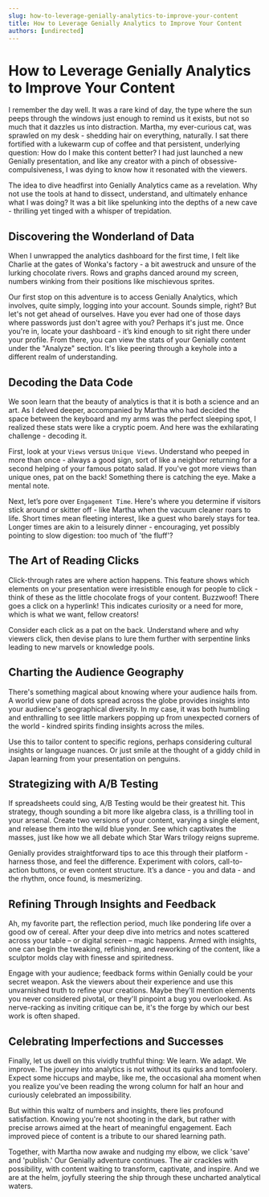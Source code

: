 ```yaml
---
slug: how-to-leverage-genially-analytics-to-improve-your-content
title: How to Leverage Genially Analytics to Improve Your Content
authors: [undirected]
---
```



# How to Leverage Genially Analytics to Improve Your Content

I remember the day well. It was a rare kind of day, the type where the sun peeps through the windows just enough to remind us it exists, but not so much that it dazzles us into distraction. Martha, my ever-curious cat, was sprawled on my desk - shedding hair on everything, naturally. I sat there fortified with a lukewarm cup of coffee and that persistent, underlying question: How do I make this content better? I had just launched a new Genially presentation, and like any creator with a pinch of obsessive-compulsiveness, I was dying to know how it resonated with the viewers.

The idea to dive headfirst into Genially Analytics came as a revelation. Why not use the tools at hand to dissect, understand, and ultimately enhance what I was doing? It was a bit like spelunking into the depths of a new cave - thrilling yet tinged with a whisper of trepidation.

## Discovering the Wonderland of Data

When I unwrapped the analytics dashboard for the first time, I felt like Charlie at the gates of Wonka's factory - a bit awestruck and unsure of the lurking chocolate rivers. Rows and graphs danced around my screen, numbers winking from their positions like mischievous sprites. 

Our first stop on this adventure is to access Genially Analytics, which involves, quite simply, logging into your account. Sounds simple, right? But let's not get ahead of ourselves. Have you ever had one of those days where passwords just don't agree with you? Perhaps it's just me. Once you're in, locate your dashboard - it’s kind enough to sit right there under your profile. From there, you can view the stats of your Genially content under the "Analyze" section. It's like peering through a keyhole into a different realm of understanding.

## Decoding the Data Code

We soon learn that the beauty of analytics is that it is both a science and an art. As I delved deeper, accompanied by Martha who had decided the space between the keyboard and my arms was the perfect sleeping spot, I realized these stats were like a cryptic poem. And here was the exhilarating challenge - decoding it.

First, look at your `Views` versus `Unique Views`. Understand who peeped in more than once - always a good sign, sort of like a neighbor returning for a second helping of your famous potato salad. If you've got more views than unique ones, pat on the back! Something there is catching the eye. Make a mental note.

Next, let’s pore over `Engagement Time`. Here's where you determine if visitors stick around or skitter off - like Martha when the vacuum cleaner roars to life. Short times mean fleeting interest, like a guest who barely stays for tea. Longer times are akin to a leisurely dinner - encouraging, yet possibly pointing to slow digestion: too much of 'the fluff'?

## The Art of Reading Clicks

Click-through rates are where action happens. This feature shows which elements on your presentation were irresistible enough for people to click - think of these as the little chocolate frogs of your content. Buzzwoof! There goes a click on a hyperlink! This indicates curiosity or a need for more, which is what we want, fellow creators! 

Consider each click as a pat on the back. Understand where and why viewers click, then devise plans to lure them further with serpentine links leading to new marvels or knowledge pools.

## Charting the Audience Geography

There's something magical about knowing where your audience hails from. A world view pane of dots spread across the globe provides insights into your audience's geographical diversity. In my case, it was both humbling and enthralling to see little markers popping up from unexpected corners of the world - kindred spirits finding insights across the miles.

Use this to tailor content to specific regions, perhaps considering cultural insights or language nuances. Or just smile at the thought of a giddy child in Japan learning from your presentation on penguins.

## Strategizing with A/B Testing

If spreadsheets could sing, A/B Testing would be their greatest hit. This strategy, though sounding a bit more like algebra class, is a thrilling tool in your arsenal. Create two versions of your content, varying a single element, and release them into the wild blue yonder. See which captivates the masses, just like how we all debate which Star Wars trilogy reigns supreme.

Genially provides straightforward tips to ace this through their platform - harness those, and feel the difference. Experiment with colors, call-to-action buttons, or even content structure. It’s a dance - you and data - and the rhythm, once found, is mesmerizing.

## Refining Through Insights and Feedback

Ah, my favorite part, the reflection period, much like pondering life over a good ow of cereal. After your deep dive into metrics and notes scattered across your table – or digital screen – magic happens. Armed with insights, one can begin the tweaking, refinishing, and reworking of the content, like a sculptor molds clay with finesse and spiritedness.

Engage with your audience; feedback forms within Genially could be your secret weapon. Ask the viewers about their experience and use this unvarnished truth to refine your creations. Maybe they'll mention elements you never considered pivotal, or they'll pinpoint a bug you overlooked. As nerve-racking as inviting critique can be, it's the forge by which our best work is often shaped.

## Celebrating Imperfections and Successes

Finally, let us dwell on this vividly truthful thing: We learn. We adapt. We improve. The journey into analytics is not without its quirks and tomfoolery. Expect some hiccups and maybe, like me, the occasional aha moment when you realize you've been reading the wrong column for half an hour and curiously celebrated an impossibility. 

But within this waltz of numbers and insights, there lies profound satisfaction. Knowing you're not shooting in the dark, but rather with precise arrows aimed at the heart of meaningful engagement. Each improved piece of content is a tribute to our shared learning path.

Together, with Martha now awake and nudging my elbow, we click 'save' and 'publish.' Our Genially adventure continues. The air crackles with possibility, with content waiting to transform, captivate, and inspire. And we are at the helm, joyfully steering the ship through these uncharted analytical waters.